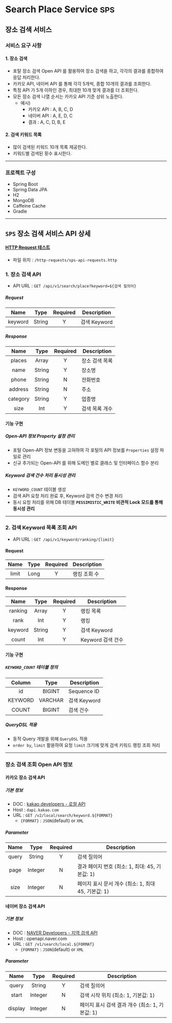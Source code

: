 # Search Place Service <small>SPS</small>
## 장소 검색 서비스
### 서비스 요구 사항
#### 1. 장소 검색
- 포탈 장소 검색 Open API 를 활용하여 장소 검색을 하고, 각각의 결과를 종합하여 응답 처리한다.
- 카카오 API, 네이버 API 를 통해 각각 5개씩, 종합 10개의 결과를 조회한다.
- 특정 API 가 5개 이하인 경우, 최대한 10개 맞게 결과를 더 조회한다.
- 모든 장소 검색 나열 순서는 카카오 API 기준 상위 노출한다.
  - 예시)
    - 카카오 API : A, B, C, D
    - 네이버 API : A, E, D, C
    - 결과 : A, C, D, B, E

#### 2. 검색 키워드 목록
- 많이 검색된 키워드 10개 목록 제공한다.
- 키워드별 검색된 횟수 표시한다.

---

### 프로젝트 구성
- Spring Boot
- Spring Data JPA
- H2
- MongoDB
- Caffeine Cache
- Gradle

---

## `SPS` 장소 검색 서비스 API 상세
#### [HTTP Request 테스트](./http-requests/sps-api-requests.http)
- 파일 위치 : `/http-requests/sps-api-requests.http`

### 1. 장소 검색 API
- API URL : `GET /api/v1/search/place?keyword=${검색 질의어}`

##### Request
|  Name   |  Type  | Required | Description |
|:-------:|:------:|:--------:|-------------|
| keyword | String |    Y     | 검색 Keyword  |

##### Response
|   Name   |  Type  | Required | Description |
|:--------:|:------:|:--------:|-------------|
|  places  | Array  |    Y     | 장소 검색 목록    |
|   name   | String |    Y     | 장소명         |
|  phone   | String |    N     | 전화번호        |
| address  | String |    N     | 주소          |
| category | String |    Y     | 업종명         |
|   size   |  Int   |    Y     | 검색 목록 개수    |

#### 기능 구현
##### Open-API 정보 Property 설정 관리
- 포털 Open-API 정보 변동을 고혀하여 각 포털의 API 정보를 `Properties` 설정 파일로 관리
- 신규 추가되는 Open-API 를 위해 도메인 별로 클래스 및 인터페이스 함수 분리

##### Keyword 검색 건수 처리 동시성 관리
- `KEYWORD_COUNT` 테이블 생성
- 검색 API 요청 처리 완료 후, Keyword 검색 건수 변경 처리
- 동시 요청 처리를 위해 DB 테이블 **`PESSIMISTIC_WRITE` 비관적 Lock 모드를 통해 동시성 관리**

---

### 2. 검색 Keyword 목록 조회 API
- API URL : `GET /api/v1/keyword/ranking/{limit}`

#### Request
| Name  | Type | Required | Description |
|:-----:|:----:|:--------:|-------------|
| limit | Long |    Y     | 랭킹 조회 수     |

#### Response
|  Name   |  Type  | Required | Description   |
|:-------:|:------:|:--------:|---------------|
| ranking | Array  |    Y     | 랭킹 목록         |
|  rank   |  Int   |    Y     | 랭킹            |
| keyword | String |    Y     | 검색 Keyword    |
|  count  |  Int   |    Y     | Keyword 검색 건수 |

#### 기능 구현
##### `KEYWORD_COUNT` 테이블 정의
| Column  |  Type   | Description |
|:-------:|:-------:|-------------|
|   id    | BIGINT  | Sequence ID |
| KEYWORD | VARCHAR | 검색 Keyword  |
|  COUNT  | BIGINT  | 검색 건수       |

##### QueryDSL 적용
- 동적 Query 개발을 위해 `QueryDSL` 적용
- `order by`, `limit` 활용하여 요청 `limit` 크기에 맞게 검색 키워드 랭킹 조회 처리

---

### 장소 검색 조회 Open API 정보
#### 카카오 장소 검색 API
##### 기본 정보
- DOC : [kakao developers - 로컬 API](https://developers.kakao.com/docs/latest/ko/local/dev-guide#search-by-keyword)
- Host : `dapi.kakao.com`
- URL : `GET /v2/local/search/keyword.${FORMAT}`
  - `{FORMAT}` : `JSON`(default) or `XML`

##### Parameter
| Name  |  Type   | Required | Description                         |
|:-----:|:-------:|:--------:|-------------------------------------|
| query | String  |    Y     | 검색 질의어                              |
| page  | Integer |    N     | 결과 페이지 번호 (최소: 1, 최대: 45, 기본값: 1)   |
| size  | Integer |    N     | 페이지 표시 문서 개수 (최소: 1, 최대 45, 기본값: 1) |

#### 네이버 장소 검색 API
##### 기본 정보
- DOC : [NAVER Developers - 지역 검색 API](https://developers.naver.com/docs/serviceapi/search/local/local.md#%EC%A7%80%EC%97%AD)
- Host : openapi.naver.com
- URL : `GET /v1/search/local.${FORMAT}`
  - `{FORMAT}` : `JSON`(default) or `XML`

##### Parameter
|  Name   |  Type   | Required | Description                     |
|:-------:|:-------:|:--------:|---------------------------------|
|  query  | String  |    Y     | 검색 질의어                          |
|  start  | Integer |    N     | 검색 시작 위치 (최소: 1, 기본값: 1)        |
| display | Integer |    N     | 페이지 표시 검색 결과 개수 (최소: 1, 기본값: 1) |